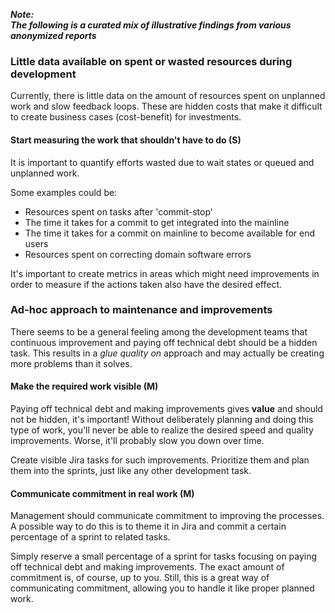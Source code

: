 ---
---

**_Note:<br/>The following is a curated mix of illustrative findings from various anonymized reports_**

### Little data available on spent or wasted resources during development

Currently, there is little data on the amount of resources spent on unplanned work and slow feedback loops. 
These are hidden costs that make it difficult to create business cases (cost-benefit) for investments.

#### Start measuring the work that shouldn't have to do (S)

It is important to quantify efforts wasted due to wait states or queued and unplanned work.

Some examples could be:

- Resources spent on tasks after 'commit-stop'                                
- The time it takes for a commit to get integrated into the mainline
- The time it takes for a commit on mainline to become available for end users
- Resources spent on correcting domain software errors

It's important to create metrics in areas which might need improvements in order to measure if the actions taken also have the desired effect.


### Ad-hoc approach to maintenance and improvements

There seems to be a general feeling among the development teams that continuous improvement and paying off technical debt should be a hidden task. 
This results in a _glue quality on_ approach and may actually be creating more problems than it solves.

#### Make the required work visible (M)

Paying off technical debt and making improvements gives **value** and should not be hidden, it's important! 
Without deliberately planning and doing this type of work, you'll never be able to realize the desired speed and quality improvements. 
Worse, it'll probably slow you down over time.

Create visible Jira tasks for such improvements. 
Prioritize them and plan them into the sprints, just like any other development task. 

#### Communicate commitment in real work (M)

Management should communicate commitment to improving the processes. 
A possible way to do this is to theme it in Jira and commit a certain percentage of a sprint to related tasks.

Simply reserve a small percentage of a sprint for tasks focusing on paying off technical debt and making improvements. 
The exact amount of commitment is, of course, up to you. 
Still, this is a great way of communicating commitment, allowing you to handle it like proper planned work.



